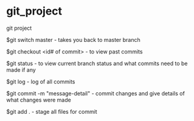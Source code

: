 # git_project
git project 


$git switch master - takes you back to master branch

$git checkout <id# of commit> - to view past commits

$git status - to view current branch status and what commits need to be made if any

$git log - log of all commits

$git commit -m "message-detail" - commit changes and give details of what changes were made

$git add . - stage all files for commit
